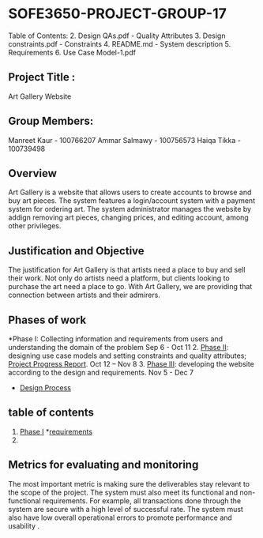 # SOFE3650-PROJECT-GROUP-17

Table of Contents:
2. Design QAs.pdf - Quality Attributes
3. Design constraints.pdf - Constraints
4. README.md - System description
5. Requirements 
6. Use Case Model-1.pdf

## Project Title :
Art Gallery Website 

## Group Members:
Manreet Kaur - 100766207 
Ammar Salmawy - 100756573
Haiqa Tikka - 100739498

## Overview
Art Gallery is a website that allows users to create accounts to browse and buy art pieces.
The system features a login/account system with a payment system for ordering art.
The system administrator manages the website by addign removing art pieces, changing prices, and editing account, among other privileges.

## Justification and Objective
The justification for Art Gallery is that artists need a place to buy and sell their work. Not only do artists need a platform, but clients looking to purchase the art need a place to go.
With Art Gallery, we are providing that connection between artists and their admirers.

## Phases of work
*Phase I: Collecting information and requirements from users and understanding the domain of the problem Sep 6 - Oct 11 
2. [Phase II](https://github.com/manreett/SOFE3650-PROJECT-GROUP-17/tree/main/Phase%202): designing use case models and setting constraints and quality attributes; [Project Progress Report](https://github.com/manreett/SOFE3650-PROJECT-GROUP-17/blob/main/Phase%202/Project%20Progress%20Report%20.pdf). Oct 12 – Nov 8
3. [Phase III](https://github.com/manreett/SOFE3650-PROJECT-GROUP-17/tree/main/Phase%203): developing the website according to the design and requirements. Nov 5 - Dec 7
- [Design Process](https://github.com/manreett/SOFE3650-PROJECT-GROUP-17/blob/main/Phase%203/Design%20Process/Design%20Process.pdf)

## table of contents

1. [Phase I](https://github.com/manreett/SOFE3650-PROJECT-GROUP-17/tree/main/Phase%201)
  *[requirements](https://github.com/manreett/SOFE3650-PROJECT-GROUP-17/blob/main/Phase%201/Requirements.pdf)
2. 

## Metrics for evaluating and monitoring
The most important metric is making sure the deliverables stay relevant to the scope of the project. 
The system must also meet its functional and non-functional requirements. For example, all transactions done through the system are secure with a high level of successful rate. 
The system must also have low overall operational errors to promote performance and usability .
